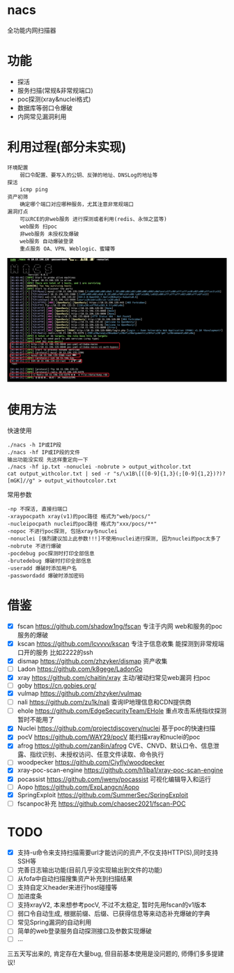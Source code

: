 # nacs
全功能内网扫描器

# 功能
- 探活
- 服务扫描(常规&非常规端口)
- poc探测(xray&nuclei格式)
- 数据库等弱口令爆破
- 内网常见漏洞利用

# 利用过程(部分未实现)
    环境配置
        弱口令配置、要写入的公钥、反弹的地址、DNSLog的地址等
    探活
        icmp ping
    资产初筛
        确定哪个端口对应哪种服务，尤其注意非常规端口
    漏洞打点
        可以RCE的非web服务 进行探测或者利用(redis、永恒之蓝等)
        web服务 扫poc
        非web服务 未授权及爆破
        web服务 自动爆破登录
        重点服务 OA、VPN、Weblogic、蜜罐等
![image](utils/image.png)

# 使用方法
快速使用
```shell
./nacs -h IP或IP段
./nacs -hf IP或IP段的文件
输出功能没实现 先这样重定向一下
./nacs -hf ip.txt -nonuclei -nobrute > output_withcolor.txt
cat output_withcolor.txt | sed -r "s/\x1B\[([0-9]{1,3}(;[0-9]{1,2})?)?[mGK]//g" > output_withoutcolor.txt
```
常用参数
```shell
-np 不探活, 直接扫端口
-xraypocpath xray(v1)的poc路径 格式为"web/pocs/"
-nucleipocpath nuclei的poc路径 格式为"xxx/pocs/**"
-nopoc 不进行poc探测, 包括xray与nuclei
-nonuclei [强烈建议加上此参数!!!]不使用nuclei进行探测, 因为nuclei的poc太多了
-nobrute 不进行爆破
-pocdebug poc探测时打印全部信息
-brutedebug 爆破时打印全部信息
-useradd 爆破时添加用户名
-passwordadd 爆破时添加密码
```

# 借鉴
- [x] fscan https://github.com/shadow1ng/fscan 专注于内网 web和服务的poc 服务的爆破
- [x] kscan https://github.com/lcvvvv/kscan 专注于信息收集 能探测到非常规端口开的服务 比如2222的ssh
- [x] dismap https://github.com/zhzyker/dismap 资产收集
- [ ] Ladon https://github.com/k8gege/LadonGo
- [x] xray https://github.com/chaitin/xray 主动/被动扫常见web漏洞 扫poc
- [ ] goby https://cn.gobies.org/
- [x] vulmap https://github.com/zhzyker/vulmap
- [ ] nali https://github.com/zu1k/nali 查询IP地理信息和CDN提供商
- [ ] ehole https://github.com/EdgeSecurityTeam/EHole 重点攻击系统指纹探测 暂时不能用了
- [x] Nuclei https://github.com/projectdiscovery/nuclei 基于poc的快速扫描
- [x] pocV https://github.com/WAY29/pocV 能扫描xray和nuclei的poc
- [x] afrog https://github.com/zan8in/afrog CVE、CNVD、默认口令、信息泄露、指纹识别、未授权访问、任意文件读取、命令执行
- [ ] woodpecker https://github.com/Ciyfly/woodpecker
- [x] xray-poc-scan-engine https://github.com/h1iba1/xray-poc-scan-engine
- [x] pocassist https://github.com/jweny/pocassist 可视化编辑导入和运行
- [ ] Aopo https://github.com/ExpLangcn/Aopo
- [x] SpringExploit https://github.com/SummerSec/SpringExploit
- [ ] fscanpoc补充 https://github.com/chaosec2021/fscan-POC

# TODO
- [x] 支持-u命令来支持扫描需要url才能访问的资产,不仅支持HTTP(S),同时支持SSH等
- [ ] 完善日志输出功能(目前几乎没实现输出到文件的功能)
- [ ] 从fofa中自动扫描搜集资产补充到扫描结果
- [ ] 支持自定义header来进行host碰撞等
- [ ] 加进度条
- [ ] 支持xrayV2, 本来想参考pocV, 不过不太稳定, 暂时先用fscan的v1版本
- [ ] 弱口令自动生成, 根据前缀、后缀、已获得信息等来动态补充爆破的字典
- [ ] 常见Spring漏洞的自动利用
- [ ] 简单的web登录服务自动探测接口及参数实现爆破
- [ ] ... 

三五天写出来的, 肯定存在大量bug, 但目前基本使用是没问题的, 师傅们多多提建议!
